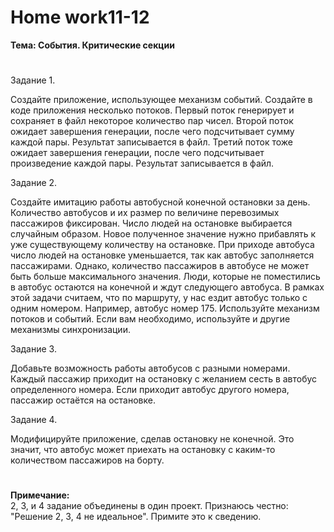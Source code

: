# <b>Home work11-12

Тема: События. Критические секции</b><br>
#

Задание 1.<br>

Создайте приложение, использующее механизм событий. Создайте в коде приложения несколько потоков. Первый поток генерирует и сохраняет в файл некоторое количество пар чисел. Второй поток ожидает завершения генерации, после чего подсчитывает сумму каждой пары. Результат записывается в файл. Третий поток тоже ожидает завершения генерации, после чего подсчитывает произведение каждой пары. Результат записывается в файл.

Задание 2.<br>

Создайте имитацию работы автобусной конечной остановки за день. Количество автобусов и их размер по величине перевозимых пассажиров фиксирован. Число людей на остановке выбирается случайным образом. Новое полученное значение нужно прибавлять к уже существующему количеству на остановке. При приходе автобуса число людей на остановке уменьшается, так как автобус заполняется пассажирами. Однако, количество пассажиров в автобусе не может быть больше максимального значения. Люди, которые не поместились в автобус остаются на конечной и ждут следующего автобуса. В рамках этой задачи считаем, что по маршруту, у нас ездит автобус только с одним номером. Например, автобус номер 175. Используйте механизм потоков и событий. Если вам необходимо, используйте и другие механизмы синхронизации.

Задание 3.<br>

Добавьте возможность работы автобусов с разными номерами. Каждый пассажир приходит на остановку с желанием сесть в автобус определенного номера. Если приходит автобус другого номера, пассажир остаётся на остановке.

Задание 4.<br>

Модифицируйте приложение, сделав остановку не конечной. Это значит, что автобус может приехать на остановку с каким-то количеством пассажиров на борту.


# 


<b>Примечание:</b><br>
2, 3, и 4 задание объединены в один проект. Признаюсь честно: "Решение 2, 3, 4 не идеальное". Примите это к сведению.
